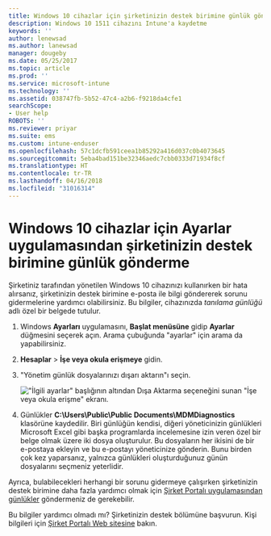 ```yaml
---
title: Windows 10 cihazlar için şirketinizin destek birimine günlük gönderme | Microsoft Docs
description: Windows 10 1511 cihazını Intune'a kaydetme
keywords: ''
author: lenewsad
ms.author: lanewsad
manager: dougeby
ms.date: 05/25/2017
ms.topic: article
ms.prod: ''
ms.service: microsoft-intune
ms.technology: ''
ms.assetid: 038747fb-5b52-47c4-a2b6-f9218da4cfe1
searchScope:
- User help
ROBOTS: ''
ms.reviewer: priyar
ms.suite: ems
ms.custom: intune-enduser
ms.openlocfilehash: 57c1dcfb591ceea1b85292a416d037c0b4073645
ms.sourcegitcommit: 5eba4bad151be32346aedc7cbb0333d71934f8cf
ms.translationtype: HT
ms.contentlocale: tr-TR
ms.lasthandoff: 04/16/2018
ms.locfileid: "31016314"
---
```

# <a name="send-logs-to-your-company-support-from-the-settings-app-for-windows-10"></a>Windows 10 cihazlar için Ayarlar uygulamasından şirketinizin destek birimine günlük gönderme

Şirketiniz tarafından yönetilen Windows 10 cihazınızı kullanırken bir hata alırsanız, şirketinizin destek birimine e-posta ile bilgi göndererek sorunu gidermelerine yardımcı olabilirsiniz. Bu bilgiler, cihazınızda _tanılama günlüğü_ adlı özel bir belgede tutulur.

1. Windows **Ayarları** uygulamasını, **Başlat menüsüne** gidip **Ayarlar** düğmesini seçerek açın. Arama çubuğunda "ayarlar" için arama da yapabilirsiniz.
2. **Hesaplar** > **İşe veya okula erişmeye** gidin.
3. "Yönetim günlük dosyalarınızı dışarı aktarın"ı seçin.

   !["İlgili ayarlar" başlığının altından Dışa Aktarma seçeneğini sunan "İşe veya okula erişme" ekranı.](./media/w10-export-logs.png)

4. Günlükler **C:\Users\Public\Public Documents\MDMDiagnostics** klasörüne kaydedilir. Biri günlüğün kendisi, diğeri yöneticinizin günlükleri Microsoft Excel gibi başka programlarda incelemesine izin veren özel bir belge olmak üzere iki dosya oluşturulur. Bu dosyaların her ikisini de bir e-postaya ekleyin ve bu e-postayı yöneticinize gönderin. Bunu birden çok kez yaparsanız, yalnızca günlükleri oluşturduğunuz günün dosyalarını seçmeniz yeterlidir. 

Ayrıca, bulabilecekleri herhangi bir sorunu gidermeye çalışırken şirketinizin destek birimine daha fazla yardımcı olmak için [Şirket Portalı uygulamasından günlükler](send-logs-to-your-it-admin-cp-windows.md) göndermeniz de gerekebilir. 

Bu bilgiler yardımcı olmadı mı? Şirketinizin destek bölümüne başvurun. Kişi bilgileri için [Şirket Portalı Web sitesine](https://portal.manage.microsoft.com#HelpDeskDialog) bakın.

